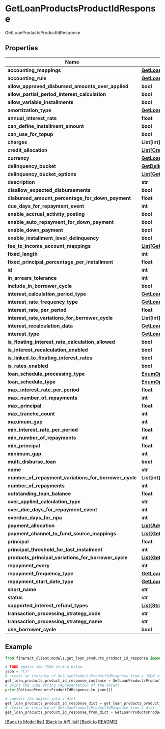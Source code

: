 # GetLoanProductsProductIdResponse

GetLoanProductsProductIdResponse

## Properties

Name | Type | Description | Notes
------------ | ------------- | ------------- | -------------
**accounting_mappings** | [**GetLoanAccountingMappings**](GetLoanAccountingMappings.md) |  | [optional] 
**accounting_rule** | [**GetLoanProductsAccountingRule**](GetLoanProductsAccountingRule.md) |  | [optional] 
**allow_approved_disbursed_amounts_over_applied** | **bool** |  | [optional] 
**allow_partial_period_interest_calculation** | **bool** |  | [optional] 
**allow_variable_installments** | **bool** |  | [optional] 
**amortization_type** | [**GetLoanProductsAmortizationType**](GetLoanProductsAmortizationType.md) |  | [optional] 
**annual_interest_rate** | **float** |  | [optional] 
**can_define_installment_amount** | **bool** |  | [optional] 
**can_use_for_topup** | **bool** |  | [optional] 
**charges** | **List[int]** |  | [optional] 
**credit_allocation** | [**List[CreditAllocationData]**](CreditAllocationData.md) |  | [optional] 
**currency** | [**GetLoanProductsCurrency**](GetLoanProductsCurrency.md) |  | [optional] 
**delinquency_bucket** | [**GetDelinquencyBucketsResponse**](GetDelinquencyBucketsResponse.md) |  | [optional] 
**delinquency_bucket_options** | [**List[GetDelinquencyBucketsResponse]**](GetDelinquencyBucketsResponse.md) |  | [optional] 
**description** | **str** |  | [optional] 
**disallow_expected_disbursements** | **bool** |  | [optional] 
**disbursed_amount_percentage_for_down_payment** | **float** |  | [optional] 
**due_days_for_repayment_event** | **int** |  | [optional] 
**enable_accrual_activity_posting** | **bool** |  | [optional] 
**enable_auto_repayment_for_down_payment** | **bool** |  | [optional] 
**enable_down_payment** | **bool** |  | [optional] 
**enable_installment_level_delinquency** | **bool** |  | [optional] 
**fee_to_income_account_mappings** | [**List[GetLoanFeeToIncomeAccountMappings]**](GetLoanFeeToIncomeAccountMappings.md) |  | [optional] 
**fixed_length** | **int** |  | [optional] 
**fixed_principal_percentage_per_installment** | **float** |  | [optional] 
**id** | **int** |  | [optional] 
**in_arrears_tolerance** | **int** |  | [optional] 
**include_in_borrower_cycle** | **bool** |  | [optional] 
**interest_calculation_period_type** | [**GetLoansProductsInterestCalculationPeriodType**](GetLoansProductsInterestCalculationPeriodType.md) |  | [optional] 
**interest_rate_frequency_type** | [**GetLoanProductsInterestRateFrequencyType**](GetLoanProductsInterestRateFrequencyType.md) |  | [optional] 
**interest_rate_per_period** | **float** |  | [optional] 
**interest_rate_variations_for_borrower_cycle** | **List[int]** |  | [optional] 
**interest_recalculation_data** | [**GetLoanProductsInterestRecalculationData**](GetLoanProductsInterestRecalculationData.md) |  | [optional] 
**interest_type** | [**GetLoanProductsInterestTemplateType**](GetLoanProductsInterestTemplateType.md) |  | [optional] 
**is_floating_interest_rate_calculation_allowed** | **bool** |  | [optional] 
**is_interest_recalculation_enabled** | **bool** |  | [optional] 
**is_linked_to_floating_interest_rates** | **bool** |  | [optional] 
**is_rates_enabled** | **bool** |  | [optional] 
**loan_schedule_processing_type** | [**EnumOptionData**](EnumOptionData.md) |  | [optional] 
**loan_schedule_type** | [**EnumOptionData**](EnumOptionData.md) |  | [optional] 
**max_interest_rate_per_period** | **float** |  | [optional] 
**max_number_of_repayments** | **int** |  | [optional] 
**max_principal** | **float** |  | [optional] 
**max_tranche_count** | **int** |  | [optional] 
**maximum_gap** | **int** |  | [optional] 
**min_interest_rate_per_period** | **float** |  | [optional] 
**min_number_of_repayments** | **int** |  | [optional] 
**min_principal** | **float** |  | [optional] 
**minimum_gap** | **int** |  | [optional] 
**multi_disburse_loan** | **bool** |  | [optional] 
**name** | **str** |  | [optional] 
**number_of_repayment_variations_for_borrower_cycle** | **List[int]** |  | [optional] 
**number_of_repayments** | **int** |  | [optional] 
**outstanding_loan_balance** | **float** |  | [optional] 
**over_applied_calculation_type** | **str** |  | [optional] 
**over_due_days_for_repayment_event** | **int** |  | [optional] 
**overdue_days_for_npa** | **int** |  | [optional] 
**payment_allocation** | [**List[AdvancedPaymentData]**](AdvancedPaymentData.md) |  | [optional] 
**payment_channel_to_fund_source_mappings** | [**List[GetLoanPaymentChannelToFundSourceMappings]**](GetLoanPaymentChannelToFundSourceMappings.md) |  | [optional] 
**principal** | **float** |  | [optional] 
**principal_threshold_for_last_instalment** | **int** |  | [optional] 
**products_principal_variations_for_borrower_cycle** | [**List[GetLoanProductsPrincipalVariationsForBorrowerCycle]**](GetLoanProductsPrincipalVariationsForBorrowerCycle.md) |  | [optional] 
**repayment_every** | **int** |  | [optional] 
**repayment_frequency_type** | [**GetLoanProductsRepaymentFrequencyType**](GetLoanProductsRepaymentFrequencyType.md) |  | [optional] 
**repayment_start_date_type** | [**GetLoanProductsRepaymentStartDateType**](GetLoanProductsRepaymentStartDateType.md) |  | [optional] 
**short_name** | **str** |  | [optional] 
**status** | **str** |  | [optional] 
**supported_interest_refund_types** | [**List[StringEnumOptionData]**](StringEnumOptionData.md) |  | [optional] 
**transaction_processing_strategy_code** | **str** |  | [optional] 
**transaction_processing_strategy_name** | **str** |  | [optional] 
**use_borrower_cycle** | **bool** |  | [optional] 

## Example

```python
from fineract_client.models.get_loan_products_product_id_response import GetLoanProductsProductIdResponse

# TODO update the JSON string below
json = "{}"
# create an instance of GetLoanProductsProductIdResponse from a JSON string
get_loan_products_product_id_response_instance = GetLoanProductsProductIdResponse.from_json(json)
# print the JSON string representation of the object
print(GetLoanProductsProductIdResponse.to_json())

# convert the object into a dict
get_loan_products_product_id_response_dict = get_loan_products_product_id_response_instance.to_dict()
# create an instance of GetLoanProductsProductIdResponse from a dict
get_loan_products_product_id_response_from_dict = GetLoanProductsProductIdResponse.from_dict(get_loan_products_product_id_response_dict)
```
[[Back to Model list]](../README.md#documentation-for-models) [[Back to API list]](../README.md#documentation-for-api-endpoints) [[Back to README]](../README.md)


